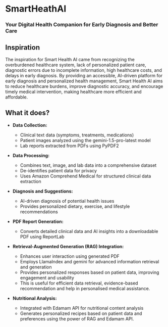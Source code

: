 # SmartHeathAI
### Your Digital Health Companion for Early Diagnosis and Better Care

## Inspiration
The inspiration for Smart Health AI came from recognizing the overburdened healthcare system, lack of personalized patient care, diagnostic errors due to incomplete information, high healthcare costs, and delays in early diagnosis. By providing an accessible, AI-driven platform for early diagnosis and personalized health management, Smart Health AI aims to reduce healthcare burdens, improve diagnostic accuracy, and encourage timely medical intervention, making healthcare more efficient and affordable.

## What it does?
- **Data Collection:**
  - Clinical text data (symptoms, treatments, medications)
  - Patient images analyzed using the gemini-1.5-pro-latest model
  - Lab reports extracted from PDFs using PyPDF2
    
- **Data Processing:**
  - Combines text, image, and lab data into a comprehensive dataset
  - De-identifies patient data for privacy
  - Uses Amazon Comprehend Medical for structured clinical data extraction

- **Diagnosis and Suggestions:**
  - AI-driven diagnosis of potential health issues
  - Provides personalized dietary, exercise, and lifestyle recommendations

- **PDF Report Generation:**
  - Converts detailed clinical data and AI insights into a downloadable PDF using ReportLab

- **Retrieval-Augmented Generation (RAG) Integration:**
  - Enhances user interaction using generated PDF
  - Employs LlamaIndex and gemini for advanced information retrieval and generation
  - Provides personalized responses based on patient data, improving engagement and usability
  - This is useful for efficient data retrieval, evidence-based recommendation and help in personalised medical assistance.

- **Nutritional Analysis:**
  - Integrated with Edamam API for nutritional content analysis
  - Generates personalized recipes based on patient data and preferences using the power of RAG and Edamam API.

